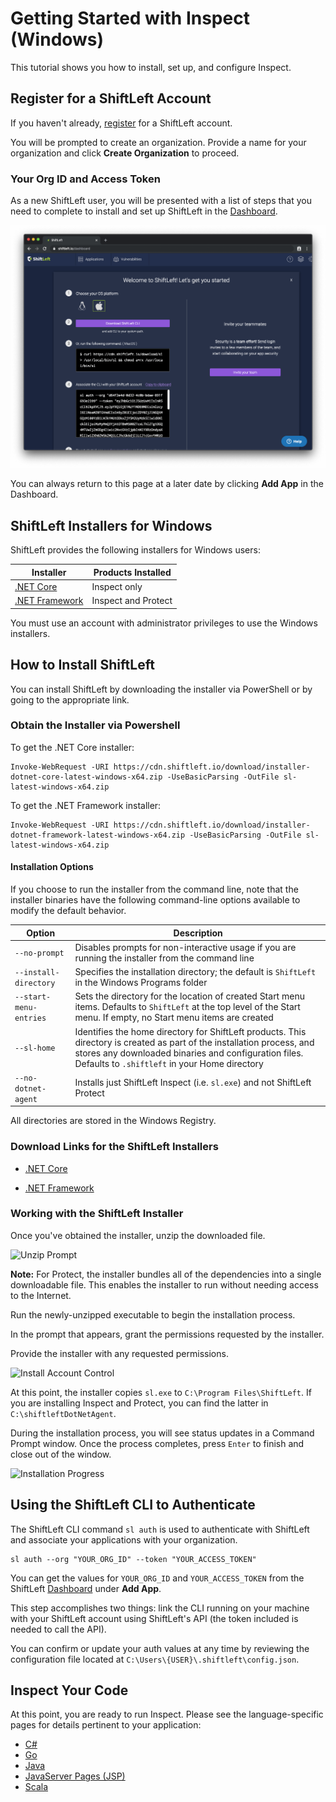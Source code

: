 # Getting Started with Inspect (Windows)

This tutorial shows you how to install, set up, and configure Inspect.

## Register for a ShiftLeft Account

If you haven't already, [register](https://shiftleft.io/register) for a ShiftLeft account.

You will be prompted to create an organization. Provide a name for your organization and click **Create Organization** to proceed.

### Your Org ID and Access Token

As a new ShiftLeft user, you will be presented with a list of steps that you need to complete to install and set up ShiftLeft in the [Dashboard](https://www.shiftleft.io/dashboard).

![Dashboard Instructions Page](/quickstarts/img/add-app.png)

You can always return to this page at a later date by clicking **Add App** in the Dashboard.

## ShiftLeft Installers for Windows

ShiftLeft provides the following installers for Windows users:

| Installer | Products Installed |
| - | - |
| [.NET Core](https://cdn.shiftleft.io/download/installer-dotnet-core-latest-windows-x64.zip) | Inspect only |
| [.NET Framework](https://cdn.shiftleft.io/download/installer-dotnet-framework-latest-windows-x64.zip) | Inspect and Protect |

You must use an account with administrator privileges to use the Windows installers.

## How to Install ShiftLeft

You can install ShiftLeft by downloading the installer via PowerShell or by going to the appropriate link.

### Obtain the Installer via Powershell

To get the .NET Core installer:

```text
Invoke-WebRequest -URI https://cdn.shiftleft.io/download/installer-dotnet-core-latest-windows-x64.zip -UseBasicParsing -OutFile sl-latest-windows-x64.zip
```

To get the .NET Framework installer:

```text
Invoke-WebRequest -URI https://cdn.shiftleft.io/download/installer-dotnet-framework-latest-windows-x64.zip -UseBasicParsing -OutFile sl-latest-windows-x64.zip
```

#### Installation Options

If you choose to run the installer from the command line, note that the installer binaries have the following command-line options available to modify the default behavior.

| Option | Description|
| - | - |
| `--no-prompt` | Disables prompts for non-interactive usage if you are running the installer from the command line |
| `--install-directory` | Specifies the installation directory; the default is `ShiftLeft` in the Windows Programs folder |
| `--start-menu-entries` | Sets the directory for the location of created Start menu items. Defaults to `ShiftLeft` at the top level of the Start menu. If empty, no Start menu items are created |
| `--sl-home` | Identifies the home directory for ShiftLeft products. This directory is created as part of the installation process, and stores any downloaded binaries and configuration files. Defaults to `.shiftleft` in your Home directory |
| `--no-dotnet-agent` | Installs just ShiftLeft Inspect (i.e. `sl.exe`) and not ShiftLeft Protect |

All directories are stored in the Windows Registry.

### Download Links for the ShiftLeft Installers

* [.NET Core](https://cdn.shiftleft.io/download/installer-dotnet-core-latest-windows-x64.zip)

* [.NET Framework](https://cdn.shiftleft.io/download/installer-dotnet-framework-latest-windows-x64.zip)

### Working with the ShiftLeft Installer

Once you've obtained the installer, unzip the downloaded file.

![Unzip Prompt](/using-inspect-protect/img/unzip-windows.png)

**Note:** For Protect, the installer bundles all of the dependencies into a single downloadable file. This enables the installer to run without needing access to the Internet.

Run the newly-unzipped executable to begin the installation process.

In the prompt that appears, grant the permissions requested by the installer.

Provide the installer with any requested permissions.

![Install Account Control](/using-inspect-protect/img/windows-user-account-control.png)

At this point, the installer copies `sl.exe` to `C:\Program Files\ShiftLeft`. If you are installing Inspect and Protect, you can find the latter in `C:\shiftleftDotNetAgent`.

During the installation process, you will see status updates in a Command Prompt window. Once the process completes, press `Enter` to finish and close out of the window.

![Installation Progress](/using-inspect-protect/img/windows-installing.png)

## Using the ShiftLeft CLI to Authenticate

The ShiftLeft CLI command `sl auth` is used to authenticate with ShiftLeft and associate your applications with your organization.

```text
sl auth --org "YOUR_ORG_ID" --token "YOUR_ACCESS_TOKEN"
```

You can get the values for `YOUR_ORG_ID` and `YOUR_ACCESS_TOKEN` from the ShiftLeft [Dashboard](https://www.shiftleft.io/dashboard) under **Add App**.

This step accomplishes two things: link the CLI running on your machine with your ShiftLeft account using ShiftLeft's API (the token included is needed to call the API).

You can confirm or update your auth values at any time by reviewing the configuration file located at `C:\Users\{USER}\.shiftleft\config.json`.

## Inspect Your Code

At this point, you are ready to run Inspect. Please see the language-specific pages for details pertinent to your application:

* [C#](/inspect/c-sharp.md)
* [Go](/inspect/golang.md)
* [Java](/inspect/java.md)
* [JavaServer Pages (JSP)](/inspect/jsp.md)
* [Scala](/inspect/scala.md)
